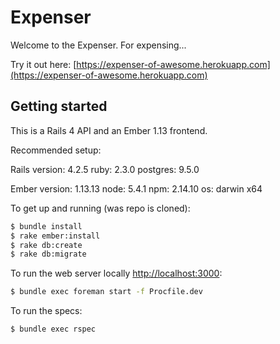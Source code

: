 # Expenser

Welcome to the Expenser. For expensing...

Try it out here: [https://expenser-of-awesome.herokuapp.com](https://expenser-of-awesome.herokuapp.com)

## Getting started

This is a Rails 4 API and an Ember 1.13 frontend.

Recommended setup:

Rails
version: 4.2.5
ruby: 2.3.0
postgres: 9.5.0

Ember
version: 1.13.13
node: 5.4.1
npm: 2.14.10
os: darwin x64

To get up and running (was repo is cloned):

```bash
$ bundle install
$ rake ember:install
$ rake db:create
$ rake db:migrate

```

To run the web server locally [http://localhost:3000](http://localhost:3000):

```bash
$ bundle exec foreman start -f Procfile.dev

```

To run the specs:

```bash
$ bundle exec rspec

```
